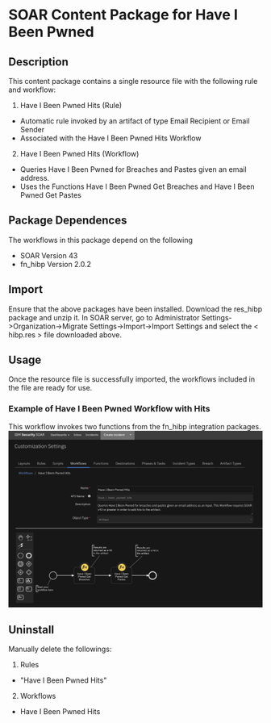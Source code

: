 # SOAR Content Package for Have I Been Pwned

## Description

This content package contains a single resource file with the following rule and workflow:

1. Have I Been Pwned Hits (Rule)
- Automatic rule invoked by an artifact of type Email Recipient or Email Sender 
- Associated with the Have I Been Pwned Hits Workflow
2. Have I Been Pwned Hits (Workflow)
- Queries Have I Been Pwned for Breaches and Pastes given an email address.
- Uses the Functions Have I Been Pwned Get Breaches and Have I Been Pwned Get Pastes


## Package Dependences
The workflows in this package depend on the following
- SOAR Version 43
- fn_hibp Version 2.0.2


## Import
Ensure that the above packages have been installed.
Download the res_hibp package and unzip it. 
In SOAR server, go to Administrator Settings->Organization->Migrate Settings->Import->Import Settings 
and select the < hibp.res > file downloaded above.

## Usage
Once the resource file is successfully imported, the workflows included in the file are ready for use.


### Example of Have I Been Pwned Workflow with Hits
This workflow invokes two functions from the fn_hibp integration packages.
![Workflow1](./screenshots/main.png)


## Uninstall
Manually delete the followings:
1. Rules
- "Have I Been Pwned Hits"
2. Workflows
- Have I Been Pwned Hits




